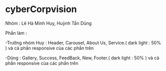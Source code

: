 # cyberCorpvision
Nhóm : Lê Hà Minh Huy, Huỳnh Tấn Dũng 

Phần làm : 

-Trưởng nhóm Huy : Header, Carousel, About Us, Service.( dark light : 50% )
và cả phần responsive của các phần trên

-Dũng   : Gallery, Success, FeedBack, New, Footer.( dark light : 50% )
và cả phần responsive của các phần trên
